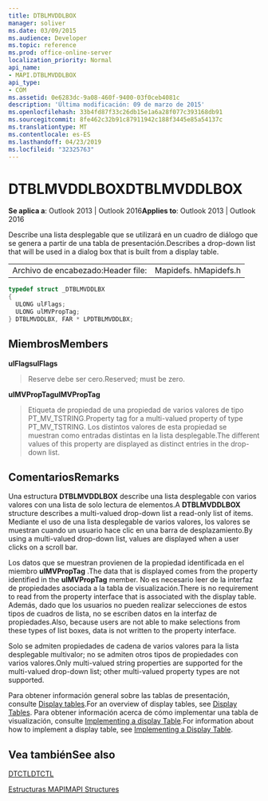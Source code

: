 ```yaml
---
title: DTBLMVDDLBOX
manager: soliver
ms.date: 03/09/2015
ms.audience: Developer
ms.topic: reference
ms.prod: office-online-server
localization_priority: Normal
api_name:
- MAPI.DTBLMVDDLBOX
api_type:
- COM
ms.assetid: 0e6283dc-9a08-460f-9400-03f0ceb4081c
description: 'Última modificación: 09 de marzo de 2015'
ms.openlocfilehash: 33b4fd87f33c26db15e1a6a28f077c393168db91
ms.sourcegitcommit: 8fe462c32b91c87911942c188f3445e85a54137c
ms.translationtype: MT
ms.contentlocale: es-ES
ms.lasthandoff: 04/23/2019
ms.locfileid: "32325763"
---
```

# <a name="dtblmvddlbox"></a><span data-ttu-id="7d93d-103">DTBLMVDDLBOX</span><span class="sxs-lookup"><span data-stu-id="7d93d-103">DTBLMVDDLBOX</span></span>

  
  
<span data-ttu-id="7d93d-104">**Se aplica a**: Outlook 2013 | Outlook 2016</span><span class="sxs-lookup"><span data-stu-id="7d93d-104">**Applies to**: Outlook 2013 | Outlook 2016</span></span> 
  
<span data-ttu-id="7d93d-105">Describe una lista desplegable que se utilizará en un cuadro de diálogo que se genera a partir de una tabla de presentación.</span><span class="sxs-lookup"><span data-stu-id="7d93d-105">Describes a drop-down list that will be used in a dialog box that is built from a display table.</span></span>
  
|||
|:-----|:-----|
|<span data-ttu-id="7d93d-106">Archivo de encabezado:</span><span class="sxs-lookup"><span data-stu-id="7d93d-106">Header file:</span></span>  <br/> |<span data-ttu-id="7d93d-107">Mapidefs. h</span><span class="sxs-lookup"><span data-stu-id="7d93d-107">Mapidefs.h</span></span>  <br/> |
   
```cpp
typedef struct _DTBLMVDDLBX
{
  ULONG ulFlags;
  ULONG ulMVPropTag;
} DTBLMVDDLBX, FAR * LPDTBLMVDDLBX;

```

## <a name="members"></a><span data-ttu-id="7d93d-108">Miembros</span><span class="sxs-lookup"><span data-stu-id="7d93d-108">Members</span></span>

 <span data-ttu-id="7d93d-109">**ulFlags**</span><span class="sxs-lookup"><span data-stu-id="7d93d-109">**ulFlags**</span></span>
  
> <span data-ttu-id="7d93d-110">Reserve debe ser cero.</span><span class="sxs-lookup"><span data-stu-id="7d93d-110">Reserved; must be zero.</span></span>
    
 <span data-ttu-id="7d93d-111">**ulMVPropTag**</span><span class="sxs-lookup"><span data-stu-id="7d93d-111">**ulMVPropTag**</span></span>
  
> <span data-ttu-id="7d93d-112">Etiqueta de propiedad de una propiedad de varios valores de tipo PT_MV_TSTRING.</span><span class="sxs-lookup"><span data-stu-id="7d93d-112">Property tag for a multi-valued property of type PT_MV_TSTRING.</span></span> <span data-ttu-id="7d93d-113">Los distintos valores de esta propiedad se muestran como entradas distintas en la lista desplegable.</span><span class="sxs-lookup"><span data-stu-id="7d93d-113">The different values of this property are displayed as distinct entries in the drop-down list.</span></span>
    
## <a name="remarks"></a><span data-ttu-id="7d93d-114">Comentarios</span><span class="sxs-lookup"><span data-stu-id="7d93d-114">Remarks</span></span>

<span data-ttu-id="7d93d-115">Una estructura **DTBLMVDDLBOX** describe una lista desplegable con varios valores con una lista de solo lectura de elementos.</span><span class="sxs-lookup"><span data-stu-id="7d93d-115">A **DTBLMVDDLBOX** structure describes a multi-valued drop-down list a read-only list of items.</span></span> <span data-ttu-id="7d93d-116">Mediante el uso de una lista desplegable de varios valores, los valores se muestran cuando un usuario hace clic en una barra de desplazamiento.</span><span class="sxs-lookup"><span data-stu-id="7d93d-116">By using a multi-valued drop-down list, values are displayed when a user clicks on a scroll bar.</span></span> 
  
<span data-ttu-id="7d93d-117">Los datos que se muestran provienen de la propiedad identificada en el miembro **ulMVPropTag** .</span><span class="sxs-lookup"><span data-stu-id="7d93d-117">The data that is displayed comes from the property identified in the **ulMVPropTag** member.</span></span> <span data-ttu-id="7d93d-118">No es necesario leer de la interfaz de propiedades asociada a la tabla de visualización.</span><span class="sxs-lookup"><span data-stu-id="7d93d-118">There is no requirement to read from the property interface that is associated with the display table.</span></span> <span data-ttu-id="7d93d-119">Además, dado que los usuarios no pueden realizar selecciones de estos tipos de cuadros de lista, no se escriben datos en la interfaz de propiedades.</span><span class="sxs-lookup"><span data-stu-id="7d93d-119">Also, because users are not able to make selections from these types of list boxes, data is not written to the property interface.</span></span> 
  
<span data-ttu-id="7d93d-120">Solo se admiten propiedades de cadena de varios valores para la lista desplegable multivalor; no se admiten otros tipos de propiedades con varios valores.</span><span class="sxs-lookup"><span data-stu-id="7d93d-120">Only multi-valued string properties are supported for the multi-valued drop-down list; other multi-valued property types are not supported.</span></span> 
  
<span data-ttu-id="7d93d-121">Para obtener información general sobre las tablas de presentación, consulte [Display tables](display-tables.md).</span><span class="sxs-lookup"><span data-stu-id="7d93d-121">For an overview of display tables, see [Display Tables](display-tables.md).</span></span> <span data-ttu-id="7d93d-122">Para obtener información acerca de cómo implementar una tabla de visualización, consulte [Implementing a display Table](display-table-implementation.md).</span><span class="sxs-lookup"><span data-stu-id="7d93d-122">For information about how to implement a display table, see [Implementing a Display Table](display-table-implementation.md).</span></span>
  
## <a name="see-also"></a><span data-ttu-id="7d93d-123">Vea también</span><span class="sxs-lookup"><span data-stu-id="7d93d-123">See also</span></span>



[<span data-ttu-id="7d93d-124">DTCTL</span><span class="sxs-lookup"><span data-stu-id="7d93d-124">DTCTL</span></span>](dtctl.md)


[<span data-ttu-id="7d93d-125">Estructuras MAPI</span><span class="sxs-lookup"><span data-stu-id="7d93d-125">MAPI Structures</span></span>](mapi-structures.md)

